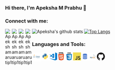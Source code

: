 ### Hi there, I'm Apeksha M Prabhu 👋 




### Connect with me:

<a href="https://twitter.com/Apekshamarutip1"><img align="left" alt="Apekshamarutip1" width="22px" src="https://cdn.jsdelivr.net/npm/simple-icons@v3/icons/twitter.svg" /></a>

<a href="https://www.linkedin.com/in/apeksha-m-prabhu/"><img align="left" alt="Apekshamarutip1" width="22px" src="https://cdn.jsdelivr.net/npm/simple-icons@v3/icons/linkedin.svg" /></a>
<a href="https://www.instagram.com/apekshaprabhu11/"><img align="left" alt="Apekshamarutip1" width="22px" src="https://cdn.jsdelivr.net/npm/simple-icons@v3/icons/instagram.svg" /></a>
<a href="https://www.facebook.com/apeksha.prabhu.75/"><img align="left" alt="Apekshamarutip1" width="22px" src="https://cdn.jsdelivr.net/npm/simple-icons@v4/icons/facebook.svg" /></a>




![Apeksha's github stats](https://github-readme-stats.vercel.app/api?username=Apekshamarutip1&show_icons=true)
[![Top Langs](https://github-readme-stats.vercel.app/api/top-langs/?username=Apekshamarutip1&layout=compact)](https://github.com/Apekshamarutip1)



### Languages and Tools:
[<img align="left" alt="Java" width="30px" src="https://raw.githubusercontent.com/github/explore/80688e429a7d4ef2fca1e82350fe8e3517d3494d/topics/java/java.png" />](#)
[<img align='left' alt='Python' width="26px" src="https://raw.githubusercontent.com/github/explore/80688e429a7d4ef2fca1e82350fe8e3517d3494d/topics/python/python.png" />](#)
[<img align="left" alt="Visual Studio Code" width="26px" src="https://raw.githubusercontent.com/github/explore/80688e429a7d4ef2fca1e82350fe8e3517d3494d/topics/visual-studio-code/visual-studio-code.png"/>](#)

[<img align="left" alt="HTML5" width="26px" src="https://raw.githubusercontent.com/github/explore/80688e429a7d4ef2fca1e82350fe8e3517d3494d/topics/html/html.png"/>](#)
[<img align="left" alt="CSS3" width="26px" src="https://raw.githubusercontent.com/github/explore/80688e429a7d4ef2fca1e82350fe8e3517d3494d/topics/css/css.png"/>](#)
[<img align="left" alt="JavaScript" width="26px" src="https://raw.githubusercontent.com/github/explore/80688e429a7d4ef2fca1e82350fe8e3517d3494d/topics/javascript/javascript.png"/>](#)
[<img align="left" alt="SQL" width="26px" src="https://raw.githubusercontent.com/github/explore/80688e429a7d4ef2fca1e82350fe8e3517d3494d/topics/sql/sql.png" />](#)
[<img align="left" alt="MySQL" width="26px" src="https://raw.githubusercontent.com/github/explore/80688e429a7d4ef2fca1e82350fe8e3517d3494d/topics/mysql/mysql.png" />](#)
[<img align="left" alt="GitHub" width="26px" src="https://raw.githubusercontent.com/github/explore/78df643247d429f6cc873026c0622819ad797942/topics/github/github.png" />](#)





